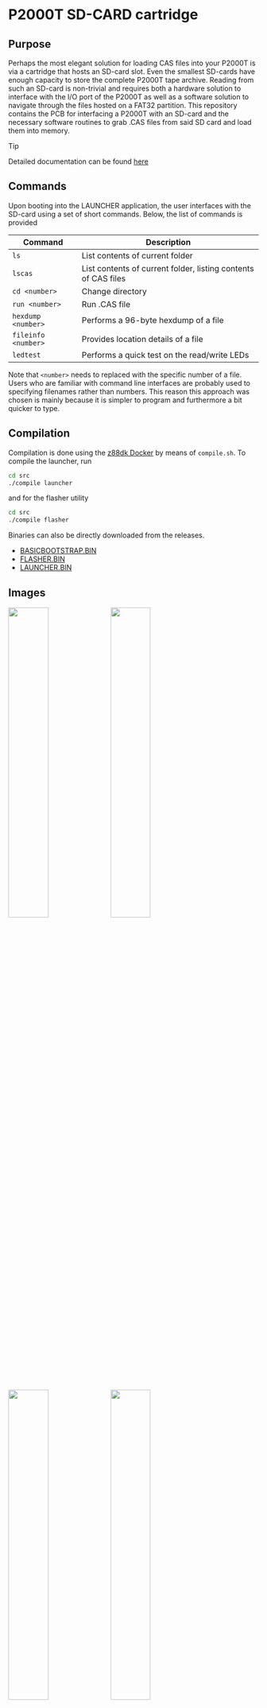 # P2000T SD-CARD cartridge

## Purpose

Perhaps the most elegant solution for loading CAS files into your P2000T is via
a cartridge that hosts an SD-card slot. Even the smallest SD-cards have enough
capacity to store the complete P2000T tape archive. Reading from such an SD-card
is non-trivial and requires both a hardware solution to interface with the I/O
port of the P2000T as well as a software solution to navigate through the files
hosted on a FAT32 partition. This repository contains the PCB for interfacing
a P2000T with an SD-card and the necessary software routines to grab .CAS files
from said SD card and load them into memory.

> [!TIP]
> Detailed documentation can be found [here](https://www.philips-p2000t.nl/cartridges/sdcard-cartridge.html#sdcard-cartridge)

## Commands

Upon booting into the LAUNCHER application, the user interfaces with the SD-card
using a set of short commands. Below, the list of commands is provided

| **Command**         | **Description**                                                |
| ------------------- | -------------------------------------------------------------- |
| `ls`                | List contents of current folder                                |
| `lscas`             | List contents of current folder, listing contents of CAS files |
| `cd <number>`       | Change directory                                               |
| `run <number>`      | Run .CAS file                                                  |
| `hexdump <number>`  | Performs a 96-byte hexdump of a file                           |
| `fileinfo <number>` | Provides location details of a file                            |
| `ledtest`           | Performs a quick test on the read/write LEDs                   |

Note that `<number>` needs to replaced with the specific number of a file. Users
who are familiar with command line interfaces are probably used to specifying
filenames rather than numbers. This reason this approach was chosen is mainly
because it is simpler to program and furthermore a bit quicker to type.

## Compilation

Compilation is done using the [z88dk Docker](https://hub.docker.com/r/z88dk/z88dk)
by means of `compile.sh`. To compile the launcher, run

```bash
cd src
./compile launcher
```

and for the flasher utility

```bash
cd src
./compile flasher
```

Binaries can also be directly downloaded from the releases.

* [BASICBOOTSTRAP.BIN](https://github.com/ifilot/p2000t-sdcard/releases/latest/download/BASICBOOTSTRAP.BIN)
* [FLASHER.BIN](https://github.com/ifilot/p2000t-sdcard/releases/latest/download/FLASHER.BIN)
* [LAUNCHER.BIN](https://github.com/ifilot/p2000t-sdcard/releases/latest/download/LAUNCHER.BIN)

## Images

<p float="left">
    <img src="img/sdcard-cartridge-bare-front.jpg" width="40%">
    <img src="img/sdcard-cartridge-bare-back.jpg" width="40%">
</p>

<p float="left">
    <img src="img/sdcard-cartridge-populated-front.jpg" width="40%">
    <img src="img/sdcard-cartridge-populated-back.jpg" width="40%">
</p>